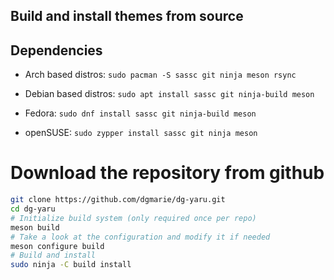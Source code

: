 ## Build and install themes from source

## Dependencies
- Arch based distros: `sudo pacman -S sassc git ninja meson rsync`

- Debian based distros: `sudo apt install sassc git ninja-build meson`

- Fedora: `sudo dnf install sassc git ninja-build meson`

- openSUSE: `sudo zypper install sassc git ninja meson`

# Download the repository from github
```bash
git clone https://github.com/dgmarie/dg-yaru.git
cd dg-yaru
# Initialize build system (only required once per repo)
meson build
# Take a look at the configuration and modify it if needed
meson configure build 
# Build and install
sudo ninja -C build install
```
